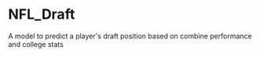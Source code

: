 # NFL_Draft
A model to predict a player's draft position based on combine performance and college stats
